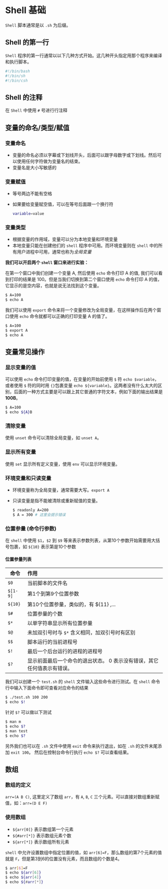 # Shell 基础

`Shell` 脚本通常是以 `.sh` 为后缀。

## Shell 的第一行

`Shell` 程序的第一行通常以以下几种方式开始。这几种开头指定用那个程序来编译和执行脚本。

``` sh
#!/bin/bash
#!/bin/sh
#!/bin/csh
```

## Shell 的注释

在 `Shell` 中使用 `#` 号进行行注释

## 变量的命名/类型/赋值

### 变量命名

* 变量的命名必须以字幕或下划线开头，后面可以跟字母数字或下划线。然后可以使用任何字符做为变量名的结束。
* 变量名是大小写敏感的

### 变量赋值

* 等号两边不能有空格
* 如果要给变量赋空值，可以在等号后面跟一个换行符

  ```sh
  variable=value
  ```

### 变量类型

* 根据变量的作用域，变量可以分为本地变量和环境变量
* 本地变量只能在创建他们的 `shell` 程序中可用。而环境变量则在 `shell` 中的所有用户进程中可用，通常也称为*全局变量*

**我们可以开启两个 `shell` 窗口来进行实验：**

在第一个窗口中我们创建一个变量 A, 然后使用 `echo` 命令打印 A 的值, 我们可以看到打印的结果是 100。但是当我们切换到第二个窗口使用 `echo` 命令打印 A 的值，它显示的是空内容，也就是说无法找到这个变量。

```sh
$ A=100
$ echo A
```

我们可以使用 `export` 命令来将一个变量修改为全局变量，在这样操作后在两个窗口使用 `echo` 命令就都可以正确的打印变量 A 的值了。

```sh
$ A=100
$ export A
$ echo A
```

## 变量常见操作

### 显示变量的值

可以使用 `echo` 命令打印变量的值，在变量的开始前使用 `$` 符 `echo $variable`，或者使用 `$` 符的同时用 `{}`包裹变量 `echo ${variable}`。这两者没有什么太大的区别，后面的一种方式主要是可以跟上其它普通的字符文本，例如下面的输出结果是 **100B**。

```sh
$ A=100
$ echo ${A}B
```

### 清除变量

使用 `unset` 命令可以清除全局变量，如 `unset A`。

### 显示所有变量

使用 `set` 显示所有定义变量，使用 `env` 可以显示环境变量。

### 环境变量和只读变量

* 环境变量称为全局变量，通常需要大写。`export A`
* 只读变量是指不能被清除或重新赋值的变量。

  ```sh
  $ readonly A=200
  $ A = 300 # 这里会提示错误
  ```

### 位置参量 (命令行参数)

在 `shell` 中使用 `$1`，`$2` 到 `$9` 等来表示参数列表，从第10个参数开始需要用大括号包裹，如 `${10}` 表示第是10个参数

#### 位置参量列表

命令|作用
--|:--
`$0` | 当前脚本的文件名 
`$[1-9]` | 第1个到第9个位置参数
`${10}` | 第10个位置参量，类似的，有 ${11} ,...
`$#` | 位置参量的个数
`$*` | 以单字符串显示所有位置参量
`$@` | 未加双引号时与 `$*` 含义相同，加双引号时有区别
`$$` | 脚本运行的当前进程号
`$!` | 最后一个后台运行的进程的进程号
`$?` | 显示前面最后一个命令的退出状态。 0 表示没有错误，其它任何值表示有错误。

我们可以创建一个 `test.sh` 的 `shell` 文件输入这些命令进行测试。在 `shell` 命令行中输入下面命令即可查看对应命令的结果

```sh
$ ./test.sh 100 200
$ echo $!
```

针对 `$?` 可以做以下测试

```sh
$ man m
$ echo $?
$ man test
$ echo $?
```

另外我们也可以在 `.sh` 文件中使用 `exit` 命令来执行退出，如在 `.sh` 的文件末尾添加 `exit 100`。 然后在控制台命令行执行 `echo $?` 可以查看结果。

## 数组

### 数组的定义

`arr=(A B C)`, 这里定义了数组 `arr`，有 `A`, `B`, `C` 三个元素。可以直接对数组重新赋值，如：`arr=(D E F)`

### 使用数组

* `${arr[0]}` 表示数组第一个元素
* `${#arr[*]}` 表示数组元素个数
* `${arr[*]}` 表示数组所有元素

`shell` 中允许设置数组中指定位置的值，如 `arr[6]=F`，那么数组的第7个元素的值就是 `F`，但是第3到6的位置没有元素，而且数组的个数是4。

```sh
$ arr[6]=F
$ echo ${arr[6]}
$ echo ${arr[4]}
$ echo ${#arr[*]}
```
